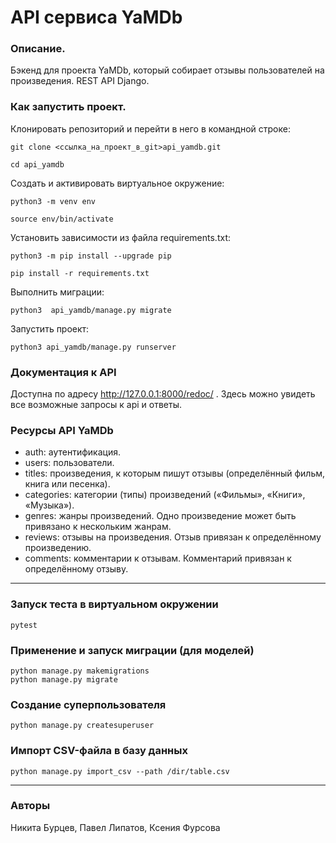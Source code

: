 # API сервиса YaMDb
### Описание. 

Бэкенд для проекта YaMDb, который собирает отзывы пользователей на произведения. REST API Django.

### Как запустить проект.

Клонировать репозиторий и перейти в него в командной строке:

```
git clone <cсылка_на_проект_в_git>api_yamdb.git

cd api_yamdb
```

Cоздать и активировать виртуальное окружение:

```
python3 -m venv env
```

```
source env/bin/activate
```

Установить зависимости из файла requirements.txt:

```
python3 -m pip install --upgrade pip

pip install -r requirements.txt
```

Выполнить миграции:

```
python3  api_yamdb/manage.py migrate
```

Запустить проект:

```
python3 api_yamdb/manage.py runserver
```

### Документация к API

Доступна по адресу http://127.0.0.1:8000/redoc/ . Здесь можно увидеть все возможные запросы к api и ответы.

### Ресурсы API YaMDb

* auth: аутентификация.
* users: пользователи.
* titles: произведения, к которым пишут отзывы (определённый фильм, книга или песенка).
* categories: категории (типы) произведений («Фильмы», «Книги», «Музыка»).
* genres: жанры произведений. Одно произведение может быть привязано к нескольким жанрам.
* reviews: отзывы на произведения. Отзыв привязан к определённому произведению.
* comments: комментарии к отзывам. Комментарий привязан к определённому отзыву.

---
### Запуск теста в виртуальном окружении
```
pytest
```
### Применение и запуск миграции (для моделей)
```
python manage.py makemigrations
python manage.py migrate
```
### Создание суперпользователя
```
python manage.py createsuperuser
```
### Импорт CSV-файла в базу данных
```
python manage.py import_csv --path /dir/table.csv
```
---

### Авторы
Никита Бурцев, Павел Липатов, Ксения Фурсова
